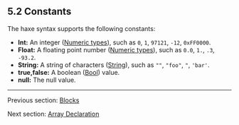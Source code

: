## 5.2 Constants

The haxe syntax supports the following constants:



* **Int:** An integer ([Numeric types](https://github.com/Simn/HaxeManual/tree/master/md/manual/2.1.1-Numeric_types.md)), such as `0`, `1`, `97121`, `-12`, `0xFF0000`.
* **Float:** A floating point number ([Numeric types](https://github.com/Simn/HaxeManual/tree/master/md/manual/2.1.1-Numeric_types.md)), such as `0.0`, `1.`, `.3`, `-93.2`.
* **String:** A string of characters ([String](https://github.com/Simn/HaxeManual/tree/master/md/manual/6.1-String.md)), such as `""`, `"foo"`, `"`, `'bar'`.
* **true,false:** A boolean ([Bool](https://github.com/Simn/HaxeManual/tree/master/md/manual/2.1.2-Bool.md)) value.
* **null:** The null value.

---

Previous section: [Blocks](https://github.com/Simn/HaxeManual/tree/master/md/manual/5.1-Blocks.md)

Next section: [Array Declaration](https://github.com/Simn/HaxeManual/tree/master/md/manual/5.5-Array_Declaration.md)